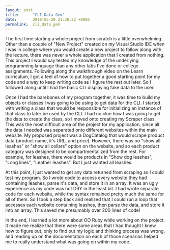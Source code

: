 ```yaml
---
layout: post
title:      "CLI Data Gem"
date:       2018-05-29 21:20:22 +0000
permalink:  cli_data_gem
---
```




The first time starting a whole project from scratch is a little overwhelming. Other than a couple of "New Project" created on my Visual Studio IDE when I was in college where you would create a new project to follow along with the lecture, there was never a whole application that I created from nothing. This project I would say tested my knowledge of the underlying programming language than any other labs I've done or college assignments. Following along
the walkthrough video on the Learn curriculum, I got a feel of how to put together a good starting point for my code and 
a way to keep writing code as I figure the rest out later. So I followed along until I had the basic CLI displaying fake data to the user. 



Once I had the barebones of my program together, it was time to build my objects or classes I was going to be using to get data for the CLI. I started with writing a class that would be responsible for initializing an instance of that class to later be used by the CLI. I had no clue how I was going to get the data to create the class, so I moved onto creating my Scraper class. This was the most difficult area of the project for my application, since all the data I needed was separated onto different websites within the main website. My proposed project was a DogCatalog that would scrape product data (product name, it's URL, and price). However, there was no "show all leashes" or "show all collars" option on the website, and so each product category was designed to be compartmentalized from the rest. For example, for leashes, there would be products in "Show dog leashes", "Long lines", "Leather leashes". But I just wanted all leashes. 



At this point, I just wanted to get any data returned from scraping so I could test my program. So I wrote code to access every website they had containing leashes, parse it's data, and store it in an array. It was an ugly experience as my code was not DRY in the least bit. I had wrote separate code for each website, while the syntax remained pretty much the same for all of them. So I took a step back and realized that I could run a loop that accesses each website containing leashes, then parse the data, and store it into an array. This saved me presumably over 200 lines of code!





In the end, I learned a lot more about OO Ruby while working on the project. It made me realize that there were some areas that I had thought I knew how to figure out, only to find out my logic and thinking process was wrong, and reading up on the documentation on each of those scenarios helped me to really understand what was going on within my code. 
